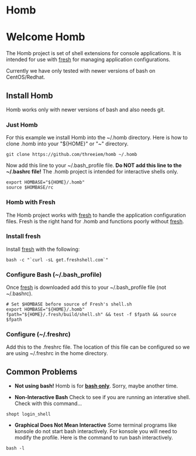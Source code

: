 Homb
====

# Welcome Homb 

The Homb project is set of shell extensions for console applications. It is 
intended for use with <a href="http://freshshell.com/">fresh</a> for managing 
application configurations. 

Currently we have only tested with newer versions of bash on CentOS/Redhat.

## Install Homb

Homb works only with newer versions of bash and also needs git. 

### Just Homb

For this example we install Homb into the ~/.homb directory. Here is how to 
clone .homb into your "${HOME}" or "~" directory.

```
git clone https://github.com/threeiem/homb ~/.homb
```
Now add this line to your ~/.bash_profile file. <b>Do NOT add this line to the
~/.bashrc file!</b> The .homb project is intended for interactive shells only.

```
export HOMBASE="${HOME}/.homb"
source $HOMBASE/rc
```

### Homb with Fresh

The Homb project works with <a href="http://freshshell.com/">fresh</a> to handle
the application configuration files. Fresh is the right hand for .homb and 
functions poorly without <a href="http://freshshell.com/">fresh</a>.

### Install fresh

Install  <a href="http://freshshell.com/">fresh</a> with the following:

```
bash -c "`curl -sL get.freshshell.com`"
```

### Configure Bash (~/.bash_profile)

Once  <a href="http://freshshell.com/">fresh</a> is downloaded add this to your
~/.bash_profile file (not ~/.bashrc).

```
# Set $HOMBASE before source of Fresh's shell.sh
export HOMBASE="${HOME}/.homb"
fpath="${HOME}/.fresh/build/shell.sh" && test -f $fpath && source $fpath

```
### Configure (~/.freshrc)

Add this to the .freshrc file. The location of this file can be configured so we
are using ~/.freshrc in the home directory.

## Common Problems

* <b>Not using bash!</b> Homb is for <b><u>bash only</u></b>. Sorry, maybe another time.

* <b>Non-Interactive Bash</b> Check to see if you are running an interative shell. Check with this command...

```
shopt login_shell
```

* <b>Graphical Does Not Mean Interactive</b> Some terminal programs like konsole do not start bash interactively. For konsole you will need to modify the profile. Here is the command to run bash interactively.

```
bash -l
```


